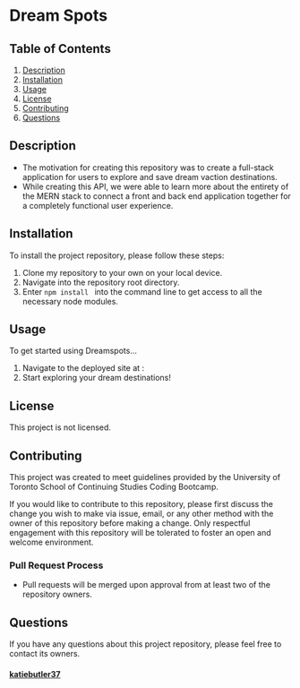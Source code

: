 # Dream Spots

  ## Table of Contents
  1. [Description](#description)
  2. [Installation](#installation)
  3. [Usage](#usage)
  4. [License](#license)
  5. [Contributing](#contributing)
  6. [Questions](#questions)

## Description
- The motivation for creating this repository was to create a full-stack application for users to explore and save dream vaction destinations.
- While creating this API, we were able to learn more about the entirety of the MERN stack to connect a front and back end application together for a completely functional user experience.

## Installation
To install the project repository, please follow these steps:
1. Clone my repository to your own on your local device.
2. Navigate into the repository root directory.
3. Enter ```npm install ``` into the command line to get access to all the necessary node modules.

## Usage
To get started using Dreamspots...
1. Navigate to the deployed site at :
2. Start exploring your dream destinations!


## License
This project is not licensed.

## Contributing
This project was created to meet guidelines provided by the University of Toronto School of Continuing Studies Coding Bootcamp. 

If you would like to contribute to this repository, please first discuss the change you wish to make via issue, email, or any other method with the owner of this repository before making a change. Only respectful engagement with this repository will be tolerated to foster an open and welcome environment.

  ### Pull Request Process
  - Pull requests will be merged upon approval from at least two of the repository owners.

## Questions
If you have any questions about this project repository, please feel free to contact its owners.
  #### [katiebutler37](https://github.com/katiebutler37)
  #### []()
  #### []()